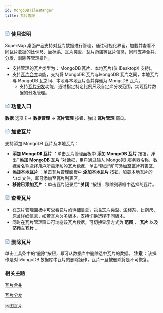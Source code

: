 ```yaml
---
id: MongoDBTilesManger
title: 瓦片管理
---
```

### ![](../img/read.gif) 使用说明

SuperMap 桌面产品支持对瓦片数据进行管理，通过可视化界面，加载并查看不同瓦片数据的比例尺、坐标系、瓦片类型、瓦片范围等瓦片信息，同时支持合并、分发、删除等管理操作。

* 支持管理的瓦片类型为： MongoDB 瓦片、本地瓦片(仅 iDesktopX 支持)。
* 支持[瓦片合并](TilesMerge)功能，支持将 MongoDB 瓦片与MongoDB 瓦片之间，本地瓦片与 MongoDB 瓦之间、本地与本地瓦片合并存储为 MongoDB 瓦片。
  * 支持[瓦片分发](DistributeTiles)功能，通过指定特定比例尺及自定义分发范围，实现瓦片数据的分发管理。 

### ![](../img/read.gif) 功能入口

**数据** 选项卡-> **数据管理** -> **瓦片管理** 按钮，弹出 **瓦片管理** 窗口。

### ![](../img/read.gif) 加载瓦片

支持添加 MongoDB 瓦片及本地瓦片：

* **添加 MongoDB 瓦片** ：单击瓦片管理面板中 **添加 MongoDB 瓦片** 按钮，弹出“ **添加 MongoDB 瓦片** ”对话框，用户通过输入 MongoDB 服务器名称、数据库名称选择用户所需添加的瓦片数据，单击“确定”即可添加至瓦片列表区。
* **添加本地瓦片** ：单击瓦片管理面板中 **添加本地瓦片** 按钮，加载本地瓦片的*.sci 文件，即可添加至瓦片列表区。
* **移除已添加瓦片** ：单击瓦片记录后“ **关闭** ”按钮，移除列表框中选择的瓦片。

### ![](../img/read.gif) 查看瓦片

* 在瓦片管理面板中可查看瓦片的详细信息，包含瓦片类型、坐标系、比例尺、原点详细信息，如若瓦片为多版本，支持切换选择不同版本。
* 同时在瓦片管理窗口可浏览该瓦片数据，可切换显示方式为 **范围** 、 **瓦片** 以及 **范围与瓦片** 。

### ![](../img/read.gif) 删除瓦片

单击工具条中的“删除”按钮，即可从数据库中删除选中瓦片的数据。 **注意** ：该操作是对 MongoDB
数据库中瓦片的删除操作，瓦片一旦被删除将是不可恢复。

### 相关主题

  [瓦片合并](TilesMerge)

  [瓦片分发](DistributeTiles)

  [地图瓦片](MapTiles)
